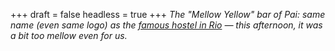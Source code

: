 
+++
draft = false
headless = true
+++
_The "Mellow Yellow" bar of Pai: same name (even same logo) as the [famous hostel in Rio](http://www.mellowyellow.com.br/) &mdash; this afternoon, it was a bit too mellow even for us._

